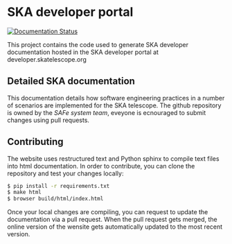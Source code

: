# SKA developer portal

[![Documentation Status](https://readthedocs.org/projects/developerskatelescopeorg/badge/)](https://developer.skatelescope.org)

This project contains the code used to generate SKA
developer documentation hosted in the SKA developer
portal at developer.skatelescope.org

## Detailed SKA documentation

This documentation details how software engineering practices in a number of
scenarios are implemented for the SKA telescope. The github repository is
owned by the *SAFe system team*, eveyone is ecnouraged to submit changes using
pull requests.

## Contributing

The website uses restructured text and Python sphinx to compile
text files into html documentation. In order to contribute, you can
clone the repository and test your changes locally:

```bash
$ pip install -r requirements.txt
$ make html
$ browser build/html/index.html
```

Once your local changes are compiling, you can request to update the documentation
via a pull request.
When the pull request gets merged, the online version of the wensite gets
automatically updated to the most recent version.
